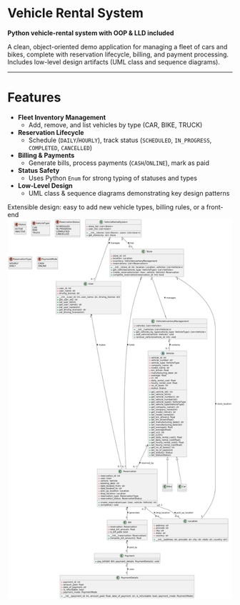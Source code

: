 # Vehicle Rental System

**Python vehicle-rental system with OOP & LLD included**

A clean, object-oriented demo application for managing a fleet of cars and bikes, complete with reservation lifecycle, billing, and payment processing. Includes low-level design artifacts (UML class and sequence diagrams).

---


# Features

- **Fleet Inventory Management**  
  - Add, remove, and list vehicles by type (CAR, BIKE, TRUCK)  
- **Reservation Lifecycle**  
  - Schedule (`DAILY`/`HOURLY`), track status (`SCHEDULED`, `IN_PROGRESS`, `COMPLETED`, `CANCELLED`)  
- **Billing & Payments**  
  - Generate bills, process payments (`CASH`/`ONLINE`), mark as paid  
- **Status Safety**  
  - Uses Python `Enum` for strong typing of statuses and types  
- **Low-Level Design**  
  - UML class & sequence diagrams demonstrating key design patterns  


Extensible design: easy to add new vehicle types, billing rules, or a front-end
![UML](UML_CAR_RENTAL.png)
